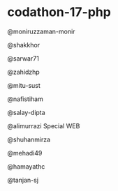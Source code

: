# codathon-17-php

@moniruzzaman-monir

@shakkhor

@sarwar71

@zahidzhp

@mitu-sust

@nafistiham

@salay-dipta

@alimurrazi  Special WEB 

@shuhanmirza

@mehadi49

@hamayathc

@tanjan-sj

